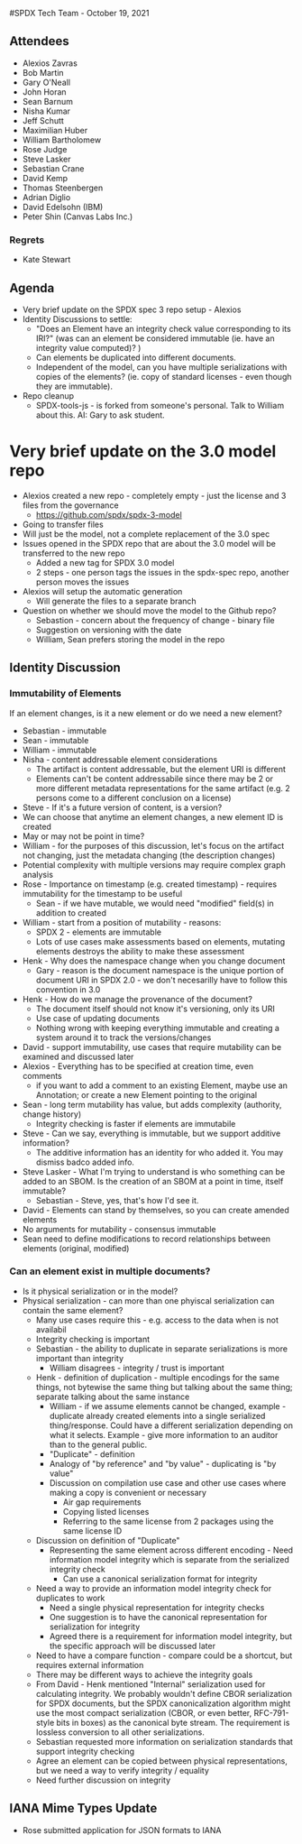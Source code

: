 #SPDX Tech Team - October 19, 2021

## Attendees
* Alexios Zavras
* Bob Martin
* Gary O'Neall
* John Horan
* Sean Barnum
* Nisha Kumar
* Jeff Schutt
* Maximilian Huber
* William Bartholomew
* Rose Judge
* Steve Lasker
* Sebastian Crane
* David Kemp
* Thomas Steenbergen
* Adrian Diglio
* David Edelsohn (IBM)
* Peter Shin (Canvas Labs Inc.)


### Regrets
* Kate Stewart

## Agenda
* Very brief update on the SPDX spec 3 repo setup - Alexios
* Identity Discussions to settle:
    * "Does an Element have an integrity check value corresponding to its IRI?"  (was can an element be considered immutable (ie. have an integrity value computed)? )
    * Can elements be duplicated into different documents.
    * Independent of the model, can you have multiple serializations with copies of the elements?  (ie. copy of standard licenses - even though they are immutable).
*  Repo cleanup
   * SPDX-tools-js - is forked from someone's personal.   Talk to William about this.   AI:  Gary to ask student.

# Very brief update on the 3.0 model repo
* Alexios created a new repo - completely empty - just the license and 3 files from the governance
  * https://github.com/spdx/spdx-3-model
* Going to transfer files
* Will just be the model, not a complete replacement of the 3.0 spec
* Issues opened in the SPDX repo that are about the 3.0 model will be transferred to the new repo
  * Added a new tag for SPDX 3.0 model
  * 2 steps - one person tags the issues in the spdx-spec repo, another person moves the issues
* Alexios will setup the automatic generation
  * Will generate the files to a separate branch
* Question on whether we should move the model to the Github repo?
  * Sebastion - concern about the frequency of change - binary file
  * Suggestion on versioning with the date
  * William, Sean prefers storing the model in the repo

## Identity Discussion

### Immutability of Elements
If an element changes, is it a new element or do we need a new element?

* Sebastian - immutable
* Sean - immutable
* William - immutable
* Nisha - content addressable element considerations
  * The artifact is content addressable, but the element URI is different
  * Elements can't be content addressabile since there may be 2 or more different metadata representations for the same artifact (e.g. 2 persons come to a different conclusion on a license)
* Steve - If it's a future version of content, is a version?
* We can choose that anytime an element changes, a new element ID is created
* May or may not be point in time?
* William - for the purposes of this discussion, let's focus on the artifact not changing, just the metadata changing (the description changes)
* Potential complexity with multiple versions may require complex graph analysis
* Rose - Importance on timestamp (e.g. created timestamp) - requires immutability for the timestamp to be useful
  * Sean - if we have mutable, we would need "modified" field(s) in addition to created
* William - start from a position of mutability - reasons:
  * SPDX 2 - elements are immutable
  * Lots of use cases make assessments based on elements, mutating elements destroys the ability to make these assessment
* Henk - Why does the namespace change when you change document
  * Gary - reason is the document namespace is the unique portion of document URI in SPDX 2.0 - we don't necesarilly have to follow this convention in 3.0
* Henk - How do we manage the provenance of the document?
  * The document itself should not know it's versioning, only its URI
  * Use case of updating documents
  * Nothing wrong with keeping everything immutable and creating a system around it to track the versions/changes
* David - support immutability, use cases that require mutability can be examined and discussed later
* Alexios - Everything has to be specified at creation time, even comments
  * if you want to add a comment to an existing Element, maybe use an Annotation; or create a new Element pointing to the original
* Sean - long term mutability has value, but adds complexity (authority, change history)
  * Integrity checking is faster if elements are immutabile
* Steve - Can we say, everything is immutable, but we support additive information?
  * The additive information has an identity for who added it. You may dismiss badco added info.
* Steve Lasker - What I'm trying to understand is who something can be added to an SBOM. Is the creation of an SBOM at a point in time, itself immutable?
  * Sebastian - Steve, yes, that's how I'd see it.
* David - Elements can stand by themselves, so you can create amended elements
* No arguments for mutability - consensus immutable
* Sean need to define modifications to record relationships between elements (original, modified)

### Can an element exist in multiple documents?
* Is it physical serialization or in the model?
* Physical serialization - can more than one phyiscal serialization can contain the same element?
  * Many use cases require this - e.g. access to the data when is not availabil
  * Integrity checking is important
  * Sebastian - the ability to duplicate in separate serializations is more important than integrity
    * William disagrees - integrity / trust is important
  * Henk - definition of duplication - multiple encodings for the same things, not bytewise the same thing but talking about the same thing; separate talking about the same instance
    * William - if we assume elements cannot be changed, example - duplicate already created elements into a single serialized thing/response.  Could have a different serialization depending on what it selects.  Example - give more information to an auditor than to the general public.
    * "Duplicate" - definition
    * Analogy of "by reference" and "by value" - duplicating is "by value"
    * Discussion on compilation use case and other use cases where making a copy is convenient or necessary
      * Air gap requirements
      * Copying listed licenses
      * Referring to the same license from 2 packages using the same license ID
  * Discussion on definition of "Duplicate"
    * Representing the same element across different encoding - Need information model integrity which is separate from the serialized integrity check
      * Can use a canonical serialization format for integrity
  * Need a way to provide an information model integrity check for duplicates to work
    * Need a single physical representation for integrity checks
    * One suggestion is to have the canonical representation for serialization for integrity
    * Agreed there is a requirement for information model integrity, but the specific approach will be discussed later
  * Need to have a compare function - compare could be a shortcut, but requires external information
  * There may be different ways to achieve the integrity goals
  * From David - Henk mentioned "Internal" serialization used for calculating integrity.  We probably wouldn't define CBOR serialization for SPDX documents, but the SPDX canonicalization algorithm might use the most compact serialization (CBOR, or even better, RFC-791-style bits in boxes) as the canonical byte stream.  The requirement is lossless conversion to all other serializations.
  * Sebastian requested more information on serialization standards that support integrity checking
  * Agree an element can be copied between physical representations, but we need a way to verify integrity / equality
  * Need further discussion on integrity

## IANA Mime Types Update
* Rose submitted application for JSON formats to IANA
